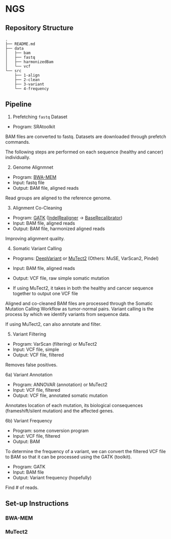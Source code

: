 # NGS

## Repository Structure
```
.
├── README.md
├── data
│   ├── bam
│   ├── fastq
│   ├── harmonizedBam
│   └── vcf
└── src
    ├── 1-align
    ├── 2-clean
    ├── 3-variant
    └── 4-frequency
  ```

## Pipeline
1) Prefetching `fastq` Dataset

  - Program: SRAtoolkit
  
BAM files are converted to fastq. Datasets are downloaded through prefetch commands.

The following steps are performed on each sequence (healthy and cancer) individually.

2) Genome Alignmnet

  - Program: [BWA-MEM](https://github.com/lh3/bwa)
  - Input: fastq file
  - Output: BAM file, aligned reads
  
Read groups are aligned to the reference genome.

3) Alignment Co-Cleaning

  - Program: [GATK](https://software.broadinstitute.org/gatk/) ([IndelRealigner](https://software.broadinstitute.org/gatk/documentation/tooldocs/3.8-0/org_broadinstitute_gatk_tools_walkers_indels_IndelRealigner.php) -> [BaseRecalibrator](https://gatk.broadinstitute.org/hc/en-us/articles/360036898312-BaseRecalibrator))
  - Input: BAM file, aligned reads
  - Output: BAM file, harmonized aligned reads
  
Improving alignment quality.

4) Somatic Variant Calling

  - Programs: [DeepVariant](https://github.com/google/deepvariant) or [MuTect2](https://gatk.broadinstitute.org/hc/en-us/articles/360047232772--Notebook-Intro-to-using-Mutect2-for-somatic-data) (Others: MuSE, VarScan2, Pindel)
  - Input: BAM file, aligned reads
  - Output: VCF file, raw simple somatic mutation
  
  - If using MuTect2, it takes in both the healthy and cancer sequence together to output one VCF file
  
Aligned and co-cleaned BAM files are processed through the Somatic Mutation Calling Workflow as tumor-normal pairs. Variant calling is the process by which we identify variants from sequence data.

If using MuTect2, can also annotate and filter.

5) Variant Filtering

  - Program: VarScan (filtering) or MuTect2
  - Input: VCF file, simple
  - Output: VCF file, filtered
  
Removes false positives.
  
6a) Variant Annotation

  - Program: ANNOVAR (annotation) or MuTect2
  - Input: VCF file, filtered
  - Output: VCF file, annotated somatic mutation
  
Annotates location of each mutation, its biological consequences (frameshift/silent mutation) and the affected genes.

6b) Variant Frequency

  - Program: some conversion program
  - Input: VCF file, filtered
  - Output: BAM

To determine the frequency of a variant, we can convert the filtered VCF file to BAM so that it can be processed using the GATK (toolkit).

  - Program: GATK
  - Input: BAM file
  - Output: Variant frequency (hopefully)

Find # of reads.


## Set-up Instructions
### BWA-MEM

### MuTect2
